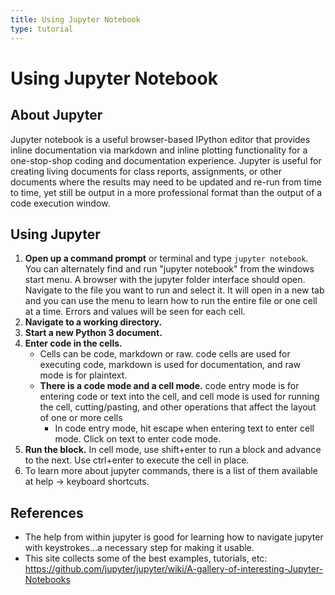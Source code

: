 ```yaml
---
title: Using Jupyter Notebook
type: tutorial
---
```


# Using Jupyter Notebook

## About Jupyter

Jupyter notebook is a useful browser-based IPython editor that provides inline documentation via markdown and inline plotting functionality for a one-stop-shop coding and documentation experience.  Jupyter is useful for creating living documents for class reports, assignments, or other documents where the results may need to be updated and re-run from time to time, yet still be output in a more professional format than the output of a code execution window.

<!--TODO: add a screenshot of a jupyter notebook-->

## Using Jupyter

1. **Open up a command prompt** or terminal and type ```jupyter notebook```.  You can alternately find and run "jupyter notebook" from the windows start menu.  A browser with the jupyter folder interface should open.   Navigate to the file you want to run and select it.  It will open in a new tab and you can use the menu to learn how to run the entire file or one cell at a time.  Errors and values will be seen for each cell.
1. **Navigate to a working directory.**
1. **Start a new Python 3 document.**
1. **Enter code in the cells.**  
    * Cells can be code, markdown or raw.  code cells are used for executing code, markdown is used for documentation, and raw mode is for plaintext.
    * **There is a code mode and a cell mode.** code entry mode is for entering code or text into the cell, and cell mode is used for running the cell, cutting/pasting, and other operations that affect the layout of one or more cells
        * In code entry mode, hit escape when entering text to enter cell mode.  Click on text to enter code mode.
1. **Run the block.** In cell mode, use shift+enter to run a block and advance to the next.  Use ctrl+enter to execute the cell in place.
1. To learn more about jupyter commands, there is a list of them available at help -> keyboard shortcuts.


## References
* The help from within jupyter is good for learning how to navigate jupyter with keystrokes...a necessary step for making it usable.
* This site collects some of the best examples, tutorials, etc: <https://github.com/jupyter/jupyter/wiki/A-gallery-of-interesting-Jupyter-Notebooks>
